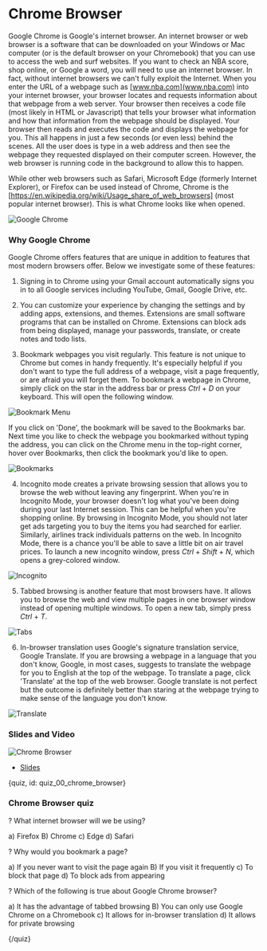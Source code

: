 # Chrome Browser

Google Chrome is Google's internet browser. An internet browser or web browser is a software that can be downloaded on your Windows or Mac computer (or is the default browser on your Chromebook) that you can use to access the web and surf websites. If you want to check an NBA score, shop online, or Google a word, you will need to use an internet browser. In fact, without internet browsers we can't fully exploit the Internet. When you enter the URL of a webpage such as [www.nba.com](www.nba.com) into your internet browser, your browser locates and requests information about that webpage from a web server. Your browser then receives a code file (most likely in HTML or Javascript) that tells your browser what information and how that information from the webpage should be displayed. Your browser then reads and executes the code and displays the webpage for you. This all happens in just a few seconds (or even less) behind the scenes. All the user does is type in a web address and then see the webpage they requested displayed on their computer screen. However, the web browser is running code in the background to allow this to happen.

While other web browsers such as Safari, Microsoft Edge (formerly Internet Explorer), or Firefox can be used instead of Chrome, Chrome is the [https://en.wikipedia.org/wiki/Usage_share_of_web_browsers] (most popular internet browser). This is what Chrome looks like when opened.

![Google Chrome](images/00_chromebrowser/00_gettingstarted_chromebrowser-2.png)

### Why Google Chrome

Google Chrome offers features that are unique in addition to features that most modern browsers offer. Below we investigate some of these features:

1. Signing in to Chrome using your Gmail account automatically signs you in to all Google services including YouTube, Gmail, Google Drive, etc. 

2. You can customize your experience by changing the settings and by adding apps, extensions, and themes. Extensions are small software programs that can be installed on Chrome. Extensions can block ads from being displayed, manage your passwords, translate, or create notes and todo lists.

3. Bookmark webpages you visit regularly. This feature is not unique to Chrome but comes in handy frequently. It's especially helpful if you don't want to type the full address of a webpage, visit a page frequently, or are afraid you will forget them. To bookmark a webpage in Chrome, simply click on the star in the address bar or press _Ctrl_ + _D_ on your keyboard. This will open the following window.

![Bookmark Menu](images/00_chromebrowser/00_gettingstarted_chromebrowser-4.png)

If you click on 'Done', the bookmark will be saved to the Bookmarks bar. Next time you like to check the webpage you bookmarked without typing the address, you can click on the Chrome menu in the top-right corner, hover over Bookmarks, then click the bookmark you'd like to open.

![Bookmarks](images/00_chromebrowser/00_gettingstarted_chromebrowser-5.png)

4. Incognito mode creates a private browsing session that allows you to browse the web without leaving any fingerprint. When you're in Incognito Mode, your browser doesn't log what you've been doing during your last Internet session. This can be helpful when you're shopping online. By browsing in Incognito Mode, you should not later get ads targeting you to buy the items you had searched for earlier. Similarly, airlines track individuals patterns on the web. In Incognito Mode, there is a chance you'll be able to save a little bit on air travel prices. To launch a new incognito window, press _Ctrl_ + _Shift_ + _N_, which opens a grey-colored window.

![Incognito](images/00_chromebrowser/00_gettingstarted_chromebrowser-6.png)

5. Tabbed browsing is another feature that most browsers have. It allows you to browse the web and view multiple pages in one browser window instead of opening multiple windows. To open a new tab, simply press _Ctrl_ + _T_.

![Tabs](images/00_chromebrowser/00_gettingstarted_chromebrowser-7.png)

6. In-browser translation uses Google's signature translation service, Google Translate. If you are browsing a webpage in a language that you don't know, Google, in most cases, suggests to translate the webpage for you to English at the top of the webpage. To translate a page, click 'Translate' at the top of the web browser. Google translate is not perfect but the outcome is definitely better than staring at the webpage trying to make sense of the language you don't know.

![Translate](images/00_chromebrowser/00_gettingstarted_chromebrowser-8.png)

### Slides and Video

![Chrome Browser](https://youtu.be/1PQ6_Bdb9ag)

* [Slides](https://docs.google.com/presentation/d/1ywZbtFacZK0UIsnt2g-sheC9du_rw_7XZ1FX4rRt27M/edit?usp=sharing)


{quiz, id: quiz_00_chrome_browser}

### Chrome Browser quiz

? What internet browser will we be using?

a) Firefox
B) Chrome
c) Edge
d) Safari

? Why would you bookmark a page?

a) If you never want to visit the page again
B) If you visit it frequently
c) To block that page
d) To block ads from appearing

? Which of the following is true about Google Chrome browser?

a) It has the advantage of tabbed browsing
B) You can only use Google Chrome on a Chromebook
c) It allows for in-browser translation
d) It allows for private browsing

{/quiz}

